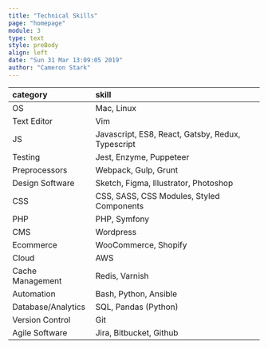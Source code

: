 ```yaml
---
title: "Technical Skills"
page: "homepage"
module: 3
type: text
style: preBody
align: left
date: "Sun 31 Mar 13:09:05 2019"
author: "Cameron Stark"
---
```


|category|skill|
|:--|:--|
|OS | Mac, Linux |
|Text Editor| Vim|
|JS| Javascript, ES8, React, Gatsby, Redux, Typescript|
|Testing| Jest, Enzyme, Puppeteer|
|Preprocessors| Webpack, Gulp, Grunt|
|Design Software| Sketch, Figma, Illustrator, Photoshop|
|CSS| CSS, SASS, CSS Modules, Styled Components|
|PHP| PHP, Symfony|
|CMS| Wordpress|
|Ecommerce| WooCommerce, Shopify |
|Cloud| AWS |
|Cache Management|Redis, Varnish|
|Automation| Bash, Python, Ansible|
|Database/Analytics| SQL, Pandas (Python)|
|Version Control | Git |
|Agile Software| Jira, Bitbucket, Github|
